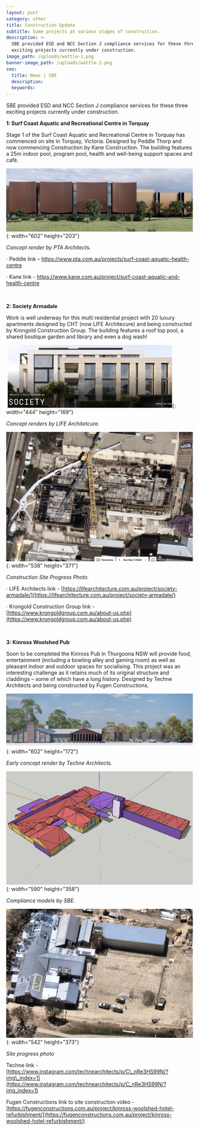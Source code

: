 ```yaml
---
layout: post
category: other
title: Construction Update
subtitle: Some projects at various stages of construction.
description: >-
  SBE provided ESD and NCC Section J compliance services for these three
  exciting projects currently under construction.  
image_path: /uploads/wattle-1.png
banner-image_path: /uploads/wattle-2.png
seo:
  title: News | SBE
  description:
  keywords:
---
```

SBE provided ESD and NCC Section J compliance services for these three exciting projects currently under construction.

**1: Surf Coast Aquatic and Recreational Centre in Torquay**

Stage 1 of the Surf Coast Aquatic and Recreational Centre in Torquay has commenced on site in Torquay, Victoria. Designed by Peddle Thorp and now commencing Construction by Kane Construction. The building features a 25m indoor pool, program pool, health and well-being support spaces and café.

![](/uploads/scac-1.png){: width="602" height="203"}

*Concept render by PTA Architects.*

· Peddle link – https://www.pta.com.au/projects/surf-coast-aquatic-health-centre

· Kane link - https://www.kane.com.au/project/surf-coast-aquatic-and-health-centre

&nbsp;

**2: Society Armadale**

Work is well underway for this multi residential project with 20 luxury apartments designed by CHT (now LIFE Architecure) and being constructed by Krongold Construction Group. The building features a roof top pool, a shared boutique garden and library and even a dog wash!

&nbsp;![](/uploads/wattle-1-3.png){: width="444" height="169"}

*Concept renders by LIFE Architetcure.*

![](/uploads/wattle-2-1.png){: width="538" height="371"}

*Construction Site Progress Photo.*

· LIFE Architects link - [https://lifearchitecture.com.au/project/society-armadale/](https://lifearchitecture.com.au/project/society-armadale/)

· Krongold Construction Group link - [https://www.krongoldgroup.com.au/about-us.php](https://www.krongoldgroup.com.au/about-us.php)

&nbsp;

**3: Kinross Woolshed Pub**

Soon to be completed the Kinross Pub in Thurgoona NSW will provide food, entertainment (including a bowling alley and gaming room) as well as pleasant indoor and outdoor spaces for socialising. This project was an interesting challenge as it retains much of its original structure and claddings – some of which have a long history. Designed by Techne Architects and being constructed by Fugen Constructions.

![](/uploads/kin-3.png){: width="602" height="172"}

*Early concept render by Techne Architects.*

![](/uploads/kin-1-1.png){: width="590" height="358"}

*Compliance models by SBE.*

![](/uploads/kin-2.png){: width="542" height="373"}

*Site progress photo*

Techne link - [https://www.instagram.com/technearchitects/p/C\_nRe3HS99N/?img\_index=1](https://www.instagram.com/technearchitects/p/C_nRe3HS99N/?img_index=1)

Fugen Constructions link to site construction video - [https://fugenconstructions.com.au/project/kinross-woolshed-hotel-refurbishment/](https://fugenconstructions.com.au/project/kinross-woolshed-hotel-refurbishment/)